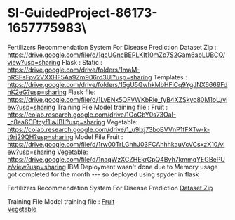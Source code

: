 
# SI-GuidedProject-86173-1657775983\
Fertilizers Recommendation System For Disease Prediction
Dataset Zip : https://drive.google.com/file/d/1qcUGncBEPLKIt10mZp7S2Gam6apLUBCQ/view?usp=sharing
Flask : 
  Static    : https://drive.google.com/drive/folders/1maM-nRSFsFpv2VXXHF5Aa9Zm906rd3Ul?usp=sharing
  Templates : https://drive.google.com/drive/folders/15gU5GwhkMbHFiCq9YgJNX6669FdhK2eG?usp=sharing
  Flask file: https://drive.google.com/file/d/1LvENx5QFVWKbRle_fyB4XZSkyo80M1oU/view?usp=sharing
Training File
  Model training file  : 
    Fruit    :  https://colab.research.google.com/drive/1OoGbY0s73OaI-_c8ea6CFtcyf1laJBIl?usp=sharing
    Vegetable:  https://colab.research.google.com/drive/1_u9lxj73boBVVnP1fFXTw-k-t9rj29QH?usp=sharing
  Model File
    Fruit    :  https://drive.google.com/file/d/1rw00TrLGhhJ03FCAhhhkauVcVCsxzX10/view?usp=sharing
    Vegetable:  https://drive.google.com/file/d/1naqWzXCZHEkrGpQ4Byh7kmmqYEGBePUz/view?usp=sharing
IBM Deployment wasn't done due to Memory usage got completed for the month --- so deployed using spyder in flask



Fertilizers Recommendation System For Disease Prediction
[Dataset Zip](https://drive.google.com/file/d/1qcUGncBEPLKIt10mZp7S2Gam6apLUBCQ/view?usp=sharing) 

Training File
  Model training file  : 
    [Fruit](https://colab.research.google.com/drive/1OoGbY0s73OaI-_c8ea6CFtcyf1laJBIl?usp=sharing)   
    [Vegetable](https://colab.research.google.com/drive/1_u9lxj73boBVVnP1fFXTw-k-t9rj29QH?usp=sharing)


